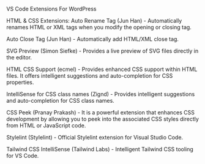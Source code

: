 VS Code Extensions For WordPress

HTML & CSS Extensions:
Auto Rename Tag (Jun Han) - Automatically renames HTML or XML tags when you modify the opening or closing tag.

Auto Close Tag (Jun Han) - Automatically add HTML/XML close tag.

SVG Preview (Simon Siefke) - Provides a live preview of SVG files directly in the editor.

HTML CSS Support (ecmel) - Provides enhanced CSS support within HTML files. It offers intelligent suggestions and auto-completion for CSS properties.

IntelliSense for CSS class names (Zignd) - Provides intelligent suggestions and auto-completion for CSS class names.

CSS Peek (Pranay Prakash) - It is a powerful extension that enhances CSS development by allowing you to peek into the associated CSS styles directly from HTML or JavaScript code.

Stylelint (Stylelint) - Official Stylelint extension for Visual Studio Code.

Tailwind CSS IntelliSense (Tailwind Labs) - Intelligent Tailwind CSS tooling for VS Code.

